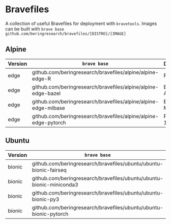 # Bravefiles

A collection of useful Bravefiles for deployment with `bravetools`. Images can be built with `brave base github.com/beringresearch/bravefiles/[DISTRO]/[IMAGE]`

## Alpine

| Version | `brave base` |  Description |
|---------|--------------|--------------|
| edge    | github.com/beringresearch/bravefiles/alpine/alpine-edge-R | R for Alpine |
| edge    | github.com/beringresearch/bravefiles/alpine/alpine-edge-bazel | Bazel for Alpine |
| edge    | github.com/beringresearch/bravefiles/alpine/alpine-edge-mlbase | Essential ML tools |
| edge    | github.com/beringresearch/bravefiles/alpine/alpine-edge-pytorch | PyTorch 1.5.0 CPU |

## Ubuntu

| Version | `brave base` |  Description |
|---------|--------------|--------------|
| bionic  | github.com/beringresearch/bravefiles/ubuntu/ubuntu-bionic-fairseq | Fairseq for Ubuntu |
| bionic  | github.com/beringresearch/bravefiles/ubuntu/ubuntu-bionic-miniconda3 | Miniconda3 |
| bionic  | github.com/beringresearch/bravefiles/ubuntu/ubuntu-bionic-py3 | Python 3 |
| bionic  | github.com/beringresearch/bravefiles/ubuntu/ubuntu-bionic-pytorch | PyTorch 1.5.0 CPU |
